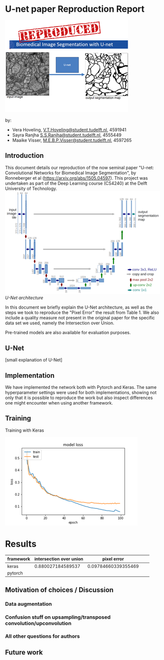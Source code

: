 # U-net paper Reproduction Report
![alt text](/figs/teaserimage.png "U-net reproduction")

by: 
* Vera Hoveling, V.T.Hoveling@student.tudelft.nl, 4591941
* Sayra Ranjha S.S.Ranjha@student.tudelft.nl, 4555449
* Maaike Visser, M.E.B.P.Visser@student.tudelft.nl, 4597265

## Introduction
This document details our reproduction of the now seminal paper "U-net: Convolutional Networks for Biomedical Image Segmentation", by Ronneberger et al (https://arxiv.org/abs/1505.04597). This project was undertaken as part of the Deep Learning course (CS4240) at the Delft University of Technology. 
![alt text](/figs/u-net-architecture.png "U-net architecture")*U-Net architecture*

In this document we briefly explain the U-Net architecture, as well as the steps we took to reproduce the "Pixel Error" the result from Table 1. We also include a quality measure not present in the original paper for the specific data set we used, namely the Intersection over Union. 

Pre-trained models are also available for evaluation purposes. 


## U-Net 
[small explanation of U-Net]

 
## Implementation
We have implemented the network both with Pytorch and Keras. The same hyperparameter settings were used for both implementations, showing not only that it is possible to reproduce the work but also inspect differences one might encounter when using another framework.

## Training
Training with Keras

![alt text](/figs/learning_curve_opt_SGD__100eps_wvalidation_lrscheduling.png "Training in Keras")

# Results

| framework | intersection over union | pixel error         |   |   |
|-----------|-------------------------|---------------------|---|---|
| keras     | 0.880027184589537       | 0.09784660339355469 |   |   |
| pytorch   |                         |                     |   |   |

## Motivation of choices / Discussion

### Data augmentation
### Confusion stuff on upsampling/transposed convolution/upconvolution
### All other questions for authors

## Future work
